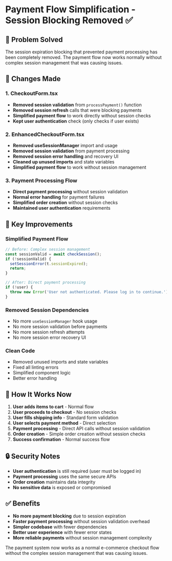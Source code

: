 # Payment Flow Simplification - Session Blocking Removed ✅

## 🎯 Problem Solved

The session expiration blocking that prevented payment processing has been completely removed. The payment flow now works normally without complex session management that was causing issues.

## 🔧 Changes Made

### 1. CheckoutForm.tsx
- **Removed session validation** from `processPayment()` function
- **Removed session refresh** calls that were blocking payments
- **Simplified payment flow** to work directly without session checks
- **Kept user authentication** check (only checks if user exists)

### 2. EnhancedCheckoutForm.tsx
- **Removed useSessionManager** import and usage
- **Removed session validation** from payment processing
- **Removed session error handling** and recovery UI
- **Cleaned up unused imports** and state variables
- **Simplified payment flow** to work without session management

### 3. Payment Processing Flow
- **Direct payment processing** without session validation
- **Normal error handling** for payment failures
- **Simplified order creation** without session checks
- **Maintained user authentication** requirements

## 🚀 Key Improvements

### Simplified Payment Flow
```typescript
// Before: Complex session management
const sessionValid = await checkSession();
if (!sessionValid) {
  setSessionError(t.sessionExpired);
  return;
}

// After: Direct payment processing
if (!user) {
  throw new Error('User not authenticated. Please log in to continue.');
}
```

### Removed Session Dependencies
- No more `useSessionManager` hook usage
- No more session validation before payments
- No more session refresh attempts
- No more session error recovery UI

### Clean Code
- Removed unused imports and state variables
- Fixed all linting errors
- Simplified component logic
- Better error handling

## 📱 How It Works Now

1. **User adds items to cart** - Normal flow
2. **User proceeds to checkout** - No session checks
3. **User fills shipping info** - Standard form validation
4. **User selects payment method** - Direct selection
5. **Payment processing** - Direct API calls without session validation
6. **Order creation** - Simple order creation without session checks
7. **Success confirmation** - Normal success flow

## 🔒 Security Notes

- **User authentication** is still required (user must be logged in)
- **Payment processing** uses the same secure APIs
- **Order creation** maintains data integrity
- **No sensitive data** is exposed or compromised

## ✅ Benefits

- **No more payment blocking** due to session expiration
- **Faster payment processing** without session validation overhead
- **Simpler codebase** with fewer dependencies
- **Better user experience** with fewer error states
- **More reliable payments** without session management complexity

The payment system now works as a normal e-commerce checkout flow without the complex session management that was causing issues.
